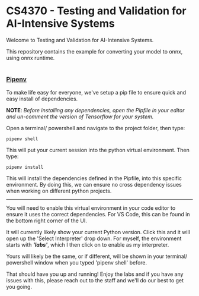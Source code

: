 # CS4370 - Testing and Validation for AI-Intensive Systems

Welcome to Testing and Validation for AI-Intensive Systems.

This repository contains the example for converting your model to onnx, using onnx runtime.

#
### <u>Pipenv</u>

To make life easy for everyone, we've setup a pip file to ensure quick and easy install of dependencies.

<b>NOTE</b>: <i>Before installing any dependencies, open the Pipfile in your editor and un-comment the version of Tensorflow for your system.</i>

Open a terminal/ powershell and navigate to the project folder, then type:

    pipenv shell

This will put your current session into the python virtual environment. Then type:

    pipenv install

This will install the dependencies defined in the Pipfile, into this specific environment. By doing this, we can ensure no cross dependency issues when working on different python projects.

---

You will need to enable this virtual environment in your code editor to ensure it uses the correct dependencies. For VS Code, this can be found in the bottom right corner of the UI.

It will currently likely show your current Python version. Click this and it will open up the 'Select Interpreter' drop down. For myself, the environment starts with <b><i>'labs'</i></b>, which I then click on to enable as my interpreter.

Yours will likely be the same, or if different, will be shown in your terminal/ powershell window when you typed 'pipenv shell' before.

That should have you up and running! Enjoy the labs and if you have any issues with this, please reach out to the staff and we'll do our best to get you going.